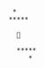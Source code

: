 


                                                  *
                                                 *****

                                                   💢
               
                                                   *****
                                                      *
                                              
